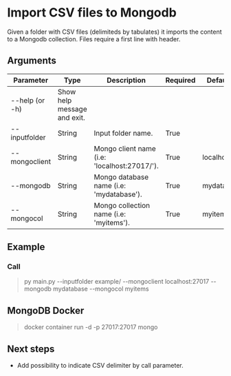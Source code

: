 # Import CSV files to Mongodb

Given a folder with CSV files (delimiteds by tabulates) it imports the content to a Mongodb collection. Files require a first line with header.

## Arguments

| Parameter      | Type                        | Description                                  | Required | Default value   |
|----------------|-----------------------------|----------------------------------------------|----------|-----------------|
| --help (or -h) | Show help message and exit. |                                              |          |                 |
| --inputfolder  | String                      | Input folder name.                           | True     |                 |
| --mongoclient  | String                      | Mongo client name (i.e: 'localhost:27017/'). | True     | localhost:27017 |
| --mongodb      | String                      | Mongo database name (i.e: 'mydatabase').     | True     | mydatabase      |
| --mongocol     | String                      | Mongo collection name (i.e: 'myitems').      | True     | myitems         |

## Example

### Call

>py main.py --inputfolder example/ --mongoclient localhost:27017 --mongodb mydatabase --mongocol myitems

## MongoDB Docker

>docker container run -d -p 27017:27017 mongo

## Next steps

- Add possibility to indicate CSV delimiter by call parameter.
